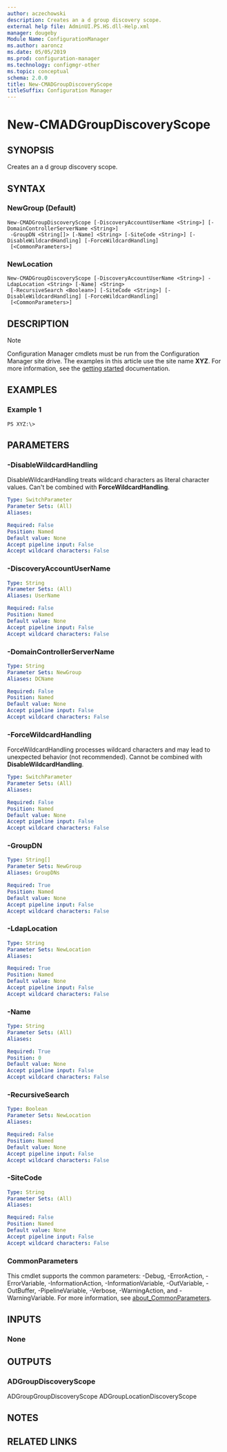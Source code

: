```yaml
---
author: aczechowski
description: Creates an a d group discovery scope.
external help file: AdminUI.PS.HS.dll-Help.xml
manager: dougeby
Module Name: ConfigurationManager
ms.author: aaroncz
ms.date: 05/05/2019
ms.prod: configuration-manager
ms.technology: configmgr-other
ms.topic: conceptual
schema: 2.0.0
title: New-CMADGroupDiscoveryScope
titleSuffix: Configuration Manager
---
```


# New-CMADGroupDiscoveryScope

## SYNOPSIS
Creates an a d group discovery scope.

## SYNTAX

### NewGroup (Default)
```
New-CMADGroupDiscoveryScope [-DiscoveryAccountUserName <String>] [-DomainControllerServerName <String>]
 -GroupDN <String[]> [-Name] <String> [-SiteCode <String>] [-DisableWildcardHandling] [-ForceWildcardHandling]
 [<CommonParameters>]
```

### NewLocation
```
New-CMADGroupDiscoveryScope [-DiscoveryAccountUserName <String>] -LdapLocation <String> [-Name] <String>
 [-RecursiveSearch <Boolean>] [-SiteCode <String>] [-DisableWildcardHandling] [-ForceWildcardHandling]
 [<CommonParameters>]
```

## DESCRIPTION

> [!NOTE]
> Configuration Manager cmdlets must be run from the Configuration Manager site drive.
> The examples in this article use the site name **XYZ**. For more information, see the
> [getting started](/powershell/sccm/overview) documentation.

## EXAMPLES

### Example 1
```
PS XYZ:\>
```

## PARAMETERS

### -DisableWildcardHandling
DisableWildcardHandling treats wildcard characters as literal character values. Can't be combined with **ForceWildcardHandling**.

```yaml
Type: SwitchParameter
Parameter Sets: (All)
Aliases:

Required: False
Position: Named
Default value: None
Accept pipeline input: False
Accept wildcard characters: False
```

### -DiscoveryAccountUserName
```yaml
Type: String
Parameter Sets: (All)
Aliases: UserName

Required: False
Position: Named
Default value: None
Accept pipeline input: False
Accept wildcard characters: False
```

### -DomainControllerServerName
```yaml
Type: String
Parameter Sets: NewGroup
Aliases: DCName

Required: False
Position: Named
Default value: None
Accept pipeline input: False
Accept wildcard characters: False
```

### -ForceWildcardHandling
ForceWildcardHandling processes wildcard characters and may lead to unexpected behavior (not recommended). Cannot be combined with **DisableWildcardHandling**.

```yaml
Type: SwitchParameter
Parameter Sets: (All)
Aliases:

Required: False
Position: Named
Default value: None
Accept pipeline input: False
Accept wildcard characters: False
```

### -GroupDN
```yaml
Type: String[]
Parameter Sets: NewGroup
Aliases: GroupDNs

Required: True
Position: Named
Default value: None
Accept pipeline input: False
Accept wildcard characters: False
```

### -LdapLocation
```yaml
Type: String
Parameter Sets: NewLocation
Aliases:

Required: True
Position: Named
Default value: None
Accept pipeline input: False
Accept wildcard characters: False
```

### -Name
```yaml
Type: String
Parameter Sets: (All)
Aliases:

Required: True
Position: 0
Default value: None
Accept pipeline input: False
Accept wildcard characters: False
```

### -RecursiveSearch
```yaml
Type: Boolean
Parameter Sets: NewLocation
Aliases:

Required: False
Position: Named
Default value: None
Accept pipeline input: False
Accept wildcard characters: False
```

### -SiteCode
```yaml
Type: String
Parameter Sets: (All)
Aliases:

Required: False
Position: Named
Default value: None
Accept pipeline input: False
Accept wildcard characters: False
```

### CommonParameters
This cmdlet supports the common parameters: -Debug, -ErrorAction, -ErrorVariable, -InformationAction, -InformationVariable, -OutVariable, -OutBuffer, -PipelineVariable, -Verbose, -WarningAction, and -WarningVariable. For more information, see [about_CommonParameters](http://go.microsoft.com/fwlink/?LinkID=113216).

## INPUTS

### None

## OUTPUTS

### ADGroupDiscoveryScope
ADGroupGroupDiscoveryScope
ADGroupLocationDiscoveryScope

## NOTES

## RELATED LINKS
